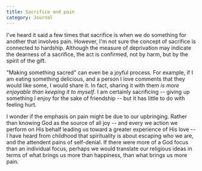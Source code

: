 ```yaml
---
title: Sacrifice and pain
category: Journal
---
```


I've heard it said a few times that sacrifice is when we do something
for another that involves pain.  However, I'm not sure the concept of
sacrifice is connected to hardship.  Although the measure of deprivation
may indicate the dearness of a sacrifice, the act is confirmed, not by
harm, but by the spirit of the gift.

"Making something sacred" can even be a joyful process.  For example, if
I am eating something delicious, and a person I love comments that they
would like some, I would share it.  In fact, sharing it with them *is
more enjoyable than keeping it to myself*.  I am certainly sacrificing --
giving up something I enjoy for the sake of friendship -- but it has
little to do with feeling hurt.

I wonder if the emphasis on pain might be due to our upbringing.  Rather
than knowing God as the source of all joy -- and every we action we
perform on His behalf leading us toward a greater experience of His love
-- I have heard from childhood that spirituality is about escaping who
we are, and the attendent pains of self-denial.  If there were more of a
God focus than an individual focus, perhaps we would translate our
religious ideas in terms of what brings us more than happiness, than
what brings us more pain.


